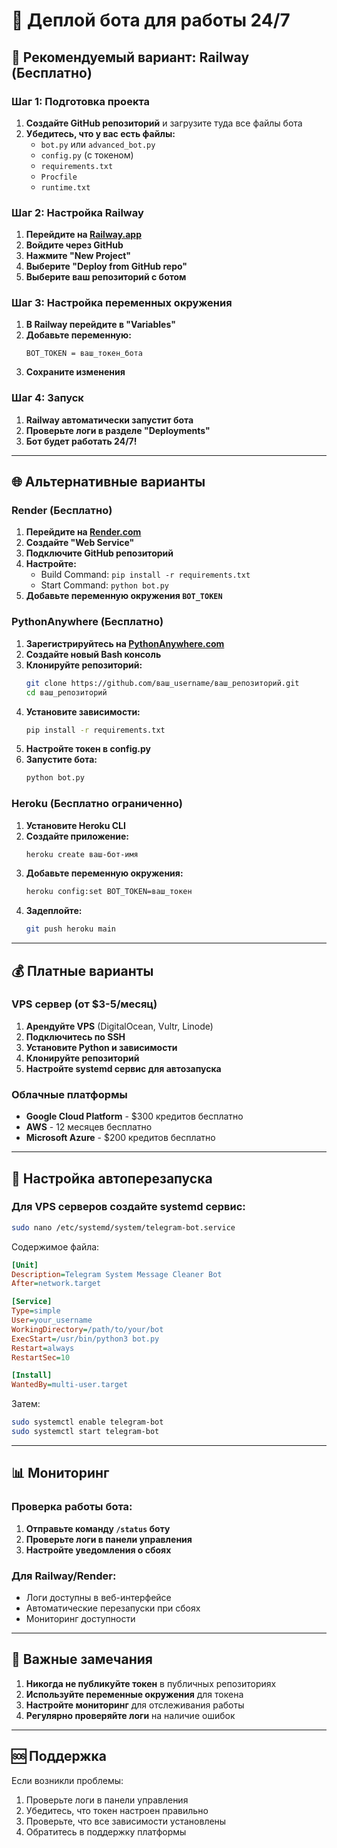 # 🚀 Деплой бота для работы 24/7

## 🎯 Рекомендуемый вариант: Railway (Бесплатно)

### Шаг 1: Подготовка проекта

1. **Создайте GitHub репозиторий** и загрузите туда все файлы бота
2. **Убедитесь, что у вас есть файлы:**
   - `bot.py` или `advanced_bot.py`
   - `config.py` (с токеном)
   - `requirements.txt`
   - `Procfile`
   - `runtime.txt`

### Шаг 2: Настройка Railway

1. **Перейдите на [Railway.app](https://railway.app)**
2. **Войдите через GitHub**
3. **Нажмите "New Project"**
4. **Выберите "Deploy from GitHub repo"**
5. **Выберите ваш репозиторий с ботом**

### Шаг 3: Настройка переменных окружения

1. **В Railway перейдите в "Variables"**
2. **Добавьте переменную:**
   ```
   BOT_TOKEN = ваш_токен_бота
   ```
3. **Сохраните изменения**

### Шаг 4: Запуск

1. **Railway автоматически запустит бота**
2. **Проверьте логи в разделе "Deployments"**
3. **Бот будет работать 24/7!**

---

## 🌐 Альтернативные варианты

### Render (Бесплатно)

1. **Перейдите на [Render.com](https://render.com)**
2. **Создайте "Web Service"**
3. **Подключите GitHub репозиторий**
4. **Настройте:**
   - Build Command: `pip install -r requirements.txt`
   - Start Command: `python bot.py`
5. **Добавьте переменную окружения `BOT_TOKEN`**

### PythonAnywhere (Бесплатно)

1. **Зарегистрируйтесь на [PythonAnywhere.com](https://www.pythonanywhere.com)**
2. **Создайте новый Bash консоль**
3. **Клонируйте репозиторий:**
   ```bash
   git clone https://github.com/ваш_username/ваш_репозиторий.git
   cd ваш_репозиторий
   ```
4. **Установите зависимости:**
   ```bash
   pip install -r requirements.txt
   ```
5. **Настройте токен в config.py**
6. **Запустите бота:**
   ```bash
   python bot.py
   ```

### Heroku (Бесплатно ограниченно)

1. **Установите Heroku CLI**
2. **Создайте приложение:**
   ```bash
   heroku create ваш-бот-имя
   ```
3. **Добавьте переменную окружения:**
   ```bash
   heroku config:set BOT_TOKEN=ваш_токен
   ```
4. **Задеплойте:**
   ```bash
   git push heroku main
   ```

---

## 💰 Платные варианты

### VPS сервер (от $3-5/месяц)

1. **Арендуйте VPS** (DigitalOcean, Vultr, Linode)
2. **Подключитесь по SSH**
3. **Установите Python и зависимости**
4. **Клонируйте репозиторий**
5. **Настройте systemd сервис для автозапуска**

### Облачные платформы

- **Google Cloud Platform** - $300 кредитов бесплатно
- **AWS** - 12 месяцев бесплатно
- **Microsoft Azure** - $200 кредитов бесплатно

---

## 🔧 Настройка автоперезапуска

### Для VPS серверов создайте systemd сервис:

```bash
sudo nano /etc/systemd/system/telegram-bot.service
```

Содержимое файла:
```ini
[Unit]
Description=Telegram System Message Cleaner Bot
After=network.target

[Service]
Type=simple
User=your_username
WorkingDirectory=/path/to/your/bot
ExecStart=/usr/bin/python3 bot.py
Restart=always
RestartSec=10

[Install]
WantedBy=multi-user.target
```

Затем:
```bash
sudo systemctl enable telegram-bot
sudo systemctl start telegram-bot
```

---

## 📊 Мониторинг

### Проверка работы бота:

1. **Отправьте команду `/status` боту**
2. **Проверьте логи в панели управления**
3. **Настройте уведомления о сбоях**

### Для Railway/Render:
- Логи доступны в веб-интерфейсе
- Автоматические перезапуски при сбоях
- Мониторинг доступности

---

## 🚨 Важные замечания

1. **Никогда не публикуйте токен** в публичных репозиториях
2. **Используйте переменные окружения** для токена
3. **Настройте мониторинг** для отслеживания работы
4. **Регулярно проверяйте логи** на наличие ошибок

---

## 🆘 Поддержка

Если возникли проблемы:
1. Проверьте логи в панели управления
2. Убедитесь, что токен настроен правильно
3. Проверьте, что все зависимости установлены
4. Обратитесь в поддержку платформы 